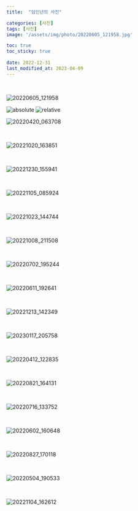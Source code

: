 ```yaml
---
title:  "임인년의 사진"

categories: [사진]
tags: [사진]
image: '/assets/img/photo/20220605_121958.jpg'

toc: true
toc_sticky: true
 
date: 2022-12-31
last_modified_at: 2023-04-09
---
```


<br>

![20220605_121958](/assets/img/photo/20220605_121958.jpg)

<img data-action="zoom" src='{{ "/assets/img/photo/20220605_121958.jpg" | relative_url }}' alt='absolute'>
<img data-action="zoom" src='{{ "/assets/img/photo/20220605_121958.jpg" | relative_url }}' alt='relative'>

<br>

![20220420_063708](/assets/img/photo/20220420_063708.jpg)

<br>

![20221020_163851](/assets/img/photo/20221020_163851.jpg)

<br>

![20221230_155941](/assets/img/photo/20221230_155941.jpg)

<br>

![20221105_085924](/assets/img/photo/20221105_085924.jpg)

<br>

![20221023_144744](/assets/img/photo/20221023_144744.jpg)

<br>

![20221008_211508](/assets/img/photo/20221008_211508.jpg)

<br>

![20220702_195244](/assets/img/photo/20220702_195244.jpg)

<br>

![20220611_192641](/assets/img/photo/20220611_192641.jpg)

<br>

![20221213_142349](/assets/img/photo/20221213_142349.jpg)

<br>

![20230117_205758](/assets/img/photo/20230117_205758.jpg)

<br>

![20220412_122835](/assets/img/photo/20220412_122835.jpg)

<br>

![20220821_164131](/assets/img/photo/20220821_164131.jpg)

<br>

![20220716_133752](/assets/img/photo/20220716_133752.jpg)

<br>

![20220602_160648](/assets/img/photo/20220602_160648.jpg)

<br>

![20220827_170118](/assets/img/photo/20220827_170118.jpg)

<br>

![20220504_190533](/assets/img/photo/20220504_190533.jpg)

<br>

![20221104_162612](/assets/img/photo/20221104_162612.jpg)
